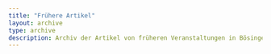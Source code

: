 ```yaml
---
title: "Frühere Artikel"
layout: archive
type: archive
description: Archiv der Artikel von früheren Veranstaltungen in Bösingen
---
```

